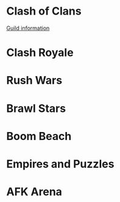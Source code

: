 # Clash of Clans

[Guild information](https://clashofclans.com/clans/search/#clanTag=YPY8PGU)

# Clash Royale


# Rush Wars


# Brawl Stars


# Boom Beach


# Empires and Puzzles


# AFK Arena

